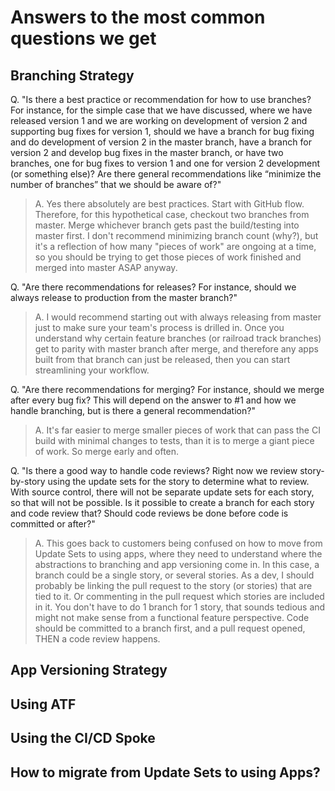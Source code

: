 Answers to the most common questions we get
===============

Branching Strategy
---------------
Q. "Is there a best practice or recommendation for how to use branches? For instance, for the simple case that we have discussed, where we have released version 1 and we are working on development of version 2 and supporting bug fixes for version 1, should we have a branch for bug fixing and do development of version 2 in the master branch, have a branch for version 2 and develop bug fixes in the master branch, or have two branches, one for bug fixes to version 1 and one for version 2 development (or something else)? Are there general recommendations like “minimize the number of branches” that we should be aware of?"

> A. Yes there absolutely are best practices. Start with GitHub flow. Therefore, for this hypothetical case, checkout two branches from master. Merge whichever branch gets past the build/testing into master first. I don't recommend minimizing branch count (why?), but it's a reflection of how many "pieces of work" are ongoing at a time, so you should be trying to get those pieces of work finished and merged into master ASAP anyway. 

Q. "Are there recommendations for releases? For instance, should we always release to production from the master branch?"

> A. I would recommend starting out with always releasing from master just to make sure your team's process is drilled in. Once you understand why certain feature branches (or railroad track branches) get to parity with master branch after merge, and therefore any apps built from that branch can just be released, then you can start streamlining your workflow. 

Q. "Are there recommendations for merging? For instance, should we merge after every bug fix? This will depend on the answer to #1 and how we handle branching, but is there a general recommendation?"

> A. It's far easier to merge smaller pieces of work that can pass the CI build with minimal changes to tests, than it is to merge a giant piece of work. So merge early and often. 

Q. "Is there a good way to handle code reviews? Right now we review story-by-story using the update sets for the story to determine what to review. With source control, there will not be separate update sets for each story, so that will not be possible. Is it possible to create a branch for each story and code review that? Should code reviews be done before code is committed or after?"

> A. This goes back to customers being confused on how to move from Update Sets to using apps, where they need to understand where the abstractions to branching and app versioning come in. In this case, a branch could be a single story, or several stories. As a dev, I should probably be linking the pull request to the story (or stories) that are tied to it. Or commenting in the pull request which stories are included in it. You don't have to do 1 branch for 1 story, that sounds tedious and might not make sense from a functional feature perspective. Code should be committed to a branch first, and a pull request opened, THEN a code review happens. 

App Versioning Strategy
---------------

Using ATF
---------------

Using the CI/CD Spoke
---------------

How to migrate from Update Sets to using Apps?
---------------
